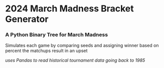 # 2024 March Madness Bracket Generator
### A Python Binary Tree for March Madness

Simulates each game by comparing seeds and assigning winner based on percent the matchups result in an upset

*uses Pandas to read historical tournament data going back to 1985*